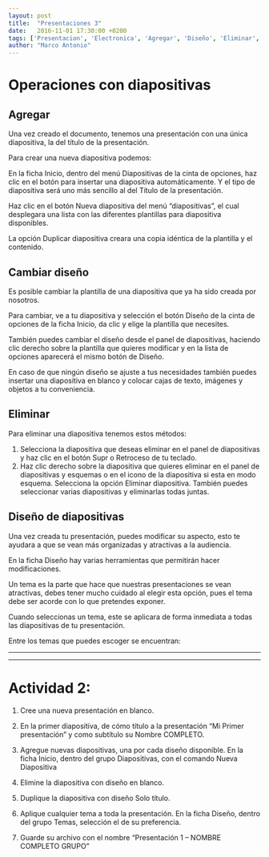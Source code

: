 ```yaml
---
layout: post
title:  "Presentaciones 3"
date:   2016-11-01 17:30:00 +0200
tags: ['Presentacion', 'Electronica', 'Agregar', 'Diseño', 'Eliminar', 'Tema']
author: "Marco Antonio"
---
```


# Operaciones con diapositivas

## Agregar

Una vez creado el documento, tenemos una presentación con una única diapositiva, la del título de la presentación.

Para crear una nueva diapositiva podemos:

En la ficha Inicio, dentro del menú Diapositivas de la cinta de opciones, haz clic en el botón  para insertar una diapositiva automáticamente. Y el tipo de diapositiva será uno más sencillo al del Título de la presentación.

Haz clic en el botón Nueva diapositiva del menú “diapositivas”, el cual desplegara una lista con las diferentes plantillas para diapositiva disponibles.

La opción Duplicar diapositiva creara una copia idéntica de la plantilla y el contenido.


## Cambiar diseño

Es posible cambiar la plantilla de una diapositiva que ya ha sido creada por nosotros.

Para cambiar, ve a tu diapositiva y selección el botón Diseño de la cinta de opciones de la ficha Inicio, da clic y elige la plantilla que necesites.

También puedes cambiar el diseño desde el panel de diapositivas, haciendo clic derecho sobre la plantilla que quieres modificar y en la lista de opciones aparecerá el mismo botón de Diseño.

En caso de que ningún diseño se ajuste a tus necesidades también puedes insertar una diapositiva en blanco y colocar cajas de texto, imágenes y objetos a tu conveniencia.

## Eliminar

Para eliminar una diapositiva tenemos estos métodos:

1. Selecciona la diapositiva que deseas eliminar en el panel de diapositivas y haz clic en el botón Supr o Retroceso de tu teclado.
2. Haz clic derecho sobre la diapositiva que quieres eliminar en el panel de diapositivas y esquemas o en el icono de la diapositiva si esta en modo esquema. Selecciona la opción Eliminar diapositiva. También puedes seleccionar varias diapositivas y eliminarlas todas juntas.

## Diseño de diapositivas

Una vez creada tu presentación, puedes modificar su aspecto, esto te ayudara a que se vean más organizadas y atractivas a la audiencia.

En la ficha Diseño hay varias herramientas que permitirán hacer modificaciones.

Un tema es la parte que hace que nuestras presentaciones se vean atractivas, debes tener mucho cuidado al elegir esta opción, pues el tema debe ser acorde con lo que pretendes exponer. 

Cuando seleccionas un tema, este se aplicara de forma inmediata a todas las diapositivas de tu presentación.

Entre los temas que puedes escoger se encuentran:

***
***

# Actividad 2:

1. Cree una nueva presentación en blanco.
2. En la primer diapositiva, de cómo título a la presentación “Mi Primer presentación” y como subtítulo su Nombre COMPLETO.
3. Agregue nuevas diapositivas, una por cada diseño disponible. En la ficha Inicio, dentro del grupo Diapositivas, con el comando Nueva Diapositiva  
4. Elimine la diapositiva con diseño en blanco.
5. Duplique la diapositiva con diseño Solo título.
6. Aplique cualquier tema a toda la presentación. En la ficha Diseño, dentro del grupo Temas, selección el de su preferencia.
 
7. Guarde su archivo con el nombre “Presentación 1 – NOMBRE COMPLETO GRUPO”
